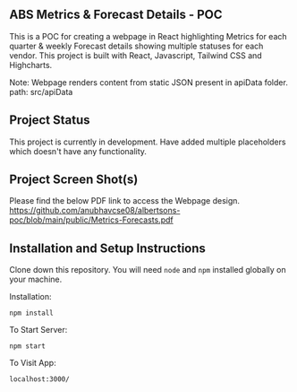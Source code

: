 ## ABS Metrics & Forecast Details - POC

This is a POC for creating a webpage in React highlighting Metrics for each quarter & weekly Forecast details showing multiple statuses for each vendor. This project is built with React, Javascript, Tailwind CSS and Highcharts. 

Note: Webpage renders content from static JSON present in apiData folder.
path: src/apiData

## Project Status

This project is currently in development. Have added multiple placeholders which doesn't have any functionality.

## Project Screen Shot(s)

Please find the below PDF link to access the Webpage design.
https://github.com/anubhavcse08/albertsons-poc/blob/main/public/Metrics-Forecasts.pdf

## Installation and Setup Instructions

Clone down this repository. You will need `node` and `npm` installed globally on your machine.  

Installation:

`npm install`  

To Start Server:

`npm start`  

To Visit App:

`localhost:3000/`  
